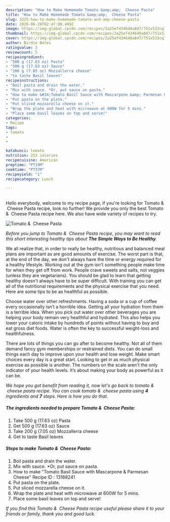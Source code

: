 ```yaml
---
description: "How to Make Homemade Tomato &amp;amp;  Cheese Pasta"
title: "How to Make Homemade Tomato &amp;amp;  Cheese Pasta"
slug: 3225-how-to-make-homemade-tomato-and-amp-cheese-pasta
date: 2020-06-28T02:47:00.499Z
image: https://img-global.cpcdn.com/recipes/2a25ef434648a847/751x532cq70/tomato-cheese-pasta-recipe-main-photo.jpg
thumbnail: https://img-global.cpcdn.com/recipes/2a25ef434648a847/751x532cq70/tomato-cheese-pasta-recipe-main-photo.jpg
cover: https://img-global.cpcdn.com/recipes/2a25ef434648a847/751x532cq70/tomato-cheese-pasta-recipe-main-photo.jpg
author: Birdie Bates
ratingvalue: 3
reviewcount: 5
recipeingredient:
- "500 g (17.63 oz) Pasta"
- "500 g (17.63 oz) Sauce"
- "200 g (7.05 oz) Mozzallerra cheese"
- "to taste Basil leaves"
recipeinstructions:
- "Boil pasta and drain the water."
- "Mix with sauce. *Or, put sauce on pasta."
- "How to make &#34;Tomato Basil Sauce with Mascarpone &amp; Parmesan Cheese&#34; Recipe ID : 13168241"
- "Put pasta on the plate."
- "Put sliced mozzarella cheese on it."
- "Wrap the plate and heat with microwave at 600W for 5 mins."
- "Place some basil leaves on top and serve!"
categories:
- Recipe
tags:
- tomato
- 
- 

katakunci: tomato   
nutrition: 253 calories
recipecuisine: American
preptime: "PT19M"
cooktime: "PT37M"
recipeyield: "1"
recipecategory: Lunch

---
```

<br>
Hello everybody, welcome to my recipe page, if you're looking for Tomato &amp;  Cheese Pasta recipe, look no further! We provide you only the best Tomato &amp;  Cheese Pasta recipe here. We also have wide variety of recipes to try.
<br>


![Tomato &amp;  Cheese Pasta](https://img-global.cpcdn.com/recipes/2a25ef434648a847/751x532cq70/tomato-cheese-pasta-recipe-main-photo.jpg)

<i>Before you jump to Tomato &amp;  Cheese Pasta recipe, you may want to read this short interesting healthy tips about <strong>The Simple Ways to Be Healthy</strong>.</i>

We all realize that, in order to really be healthy, nutritious and balanced meal plans are important as are good amounts of exercise. The worst part is that, at the end of the day, we don't always have the time or energy required for a healthy lifestyle. Working out at the gym isn't something people make time for when they get off from work. People crave sweets and salts, not veggies (unless they are vegetarians). You should be glad to learn that getting healthy doesn't always have to be super difficult. With training you can get all of the nutritional requirements and the physical exercise that you need. Here are some tips to be as healthful as possible.

Choose water over other refreshments. Having a soda or a cup of coffee every occasionally isn’t a horrible idea. Getting all your hydration from them is a terrible idea. When you pick out water over other beverages you are helping your body remain very healthful and hydrated. This also helps you lower your caloric intake by hundreds of points without having to buy and eat gross diet foods. Water is often the key to successful weight-loss and healthfulness.

There are lots of things you can go after to become healthy. Not all of them demand fancy gym memberships or restrained diets. You can do small things each day to improve upon your health and lose weight. Make smart choices every day is a great start. Looking to get in as much physical exercise as possible is another. The numbers on the scale aren't the only indicator of your health levels. It’s about making your body as powerful as it can be. 


<i>We hope you got benefit from reading it, now let's go back to tomato &amp;  cheese pasta recipe. You can cook tomato &amp;  cheese pasta using <strong>4</strong> ingredients and <strong>7</strong> steps. Here is how you do that.
</i>

##### The ingredients needed to prepare Tomato &amp;  Cheese Pasta:

1. Take 500 g (17.63 oz) Pasta
1. Get 500 g (17.63 oz) Sauce
1. Take 200 g (7.05 oz) Mozzallerra cheese
1. Get to taste Basil leaves


##### Steps to make Tomato &amp;  Cheese Pasta:

1. Boil pasta and drain the water.
1. Mix with sauce. *Or, put sauce on pasta.
1. How to make &#34;Tomato Basil Sauce with Mascarpone &amp; Parmesan Cheese&#34; Recipe ID : 13168241
1. Put pasta on the plate.
1. Put sliced mozzarella cheese on it.
1. Wrap the plate and heat with microwave at 600W for 5 mins.
1. Place some basil leaves on top and serve!


<i>If you find this Tomato &amp;  Cheese Pasta recipe useful please share it to your friends or family, thank you and good luck.</i>
